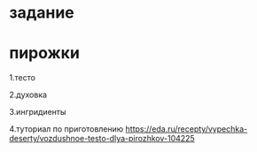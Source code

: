 # задание
# пирожки
1.тесто

2.духовка

3.ингридиенты

4.туториал по приготовлению
https://eda.ru/recepty/vypechka-deserty/vozdushnoe-testo-dlya-pirozhkov-104225
